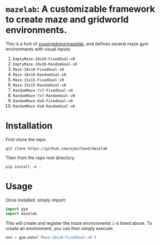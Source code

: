 # `mazelab`: A customizable framework to create maze and gridworld environments.

This is a fork of [zuoxingdong/mazelab](https://github.com/zuoxingdong/mazelab), and defines several maze gym environments with visual inputs:
1. `EmptyMaze-10x10-FixedGoal-v0`
2. `EmptyMaze-10x10-RandomGoal-v0`
3. `Maze-10x10-FixedGoal-v0`
4. `Maze-10x10-RandomGoal-v0`
5. `Maze-15x15-FixedGoal-v0`
6. `Maze-15x15-RandomGoal-v0`
7. `RandomMaze-7x7-FixedGoal-v0`
8. `RandomMaze-7x7-RandomGoal-v0`
9. `RandomMaze-8x8-FixedGoal-v0`
10. `RandomMaze-8x8-RandomGoal-v0`

# Installation

First clone the repo:
```
git clone https://github.com/ejmichaud/mazelab
```
Then from the repo root directory:
```
pip install -e .
```

# Usage

Once installed, simply import:
```python
import gym
import mazelab
```
This will create and register the maze environments `1-6` listed above. To create an environment, you can then simply execute:
```python
env = gym.make('Maze-10x10-FixedGoal-v0')
```



